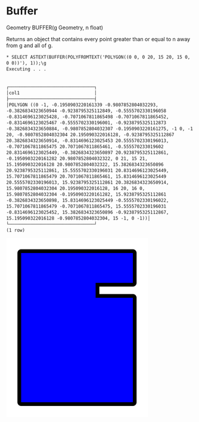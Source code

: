 # Buffer #

Geometry BUFFER(g Geometry, n float)

Returns an object that contains every point greater than or equal to n away from g and all of g.

    * SELECT ASTEXT(BUFFER(POLYFROMTEXT('POLYGON((0 0, 0 20, 15 20, 15 0, 0 0))'), 1));\g                            
    Executing . . .


    ┌────────────────────────────────┐
    │col1                            │
    ├────────────────────────────────┤
    │POLYGON ((0 -1, -0.1950903220161339 -0.9807852804032293, -0.3826834323650944 -0.9238795325112849, -0.5555702330196058 -0.8314696123025428, -0.7071067811865498 -0.7071067811865452, -0.8314696123025467 -0.5555702330196001, -0.9238795325112873 -0.3826834323650884, -0.9807852804032307 -0.1950903220161275, -1 0, -1 20, -0.9807852804032304 20.195090322016128, -0.9238795325112867 20.3826834323650914, -0.8314696123025453 20.5555702330196013, -0.7071067811865475 20.7071067811865461, -0.555570233019602 20.8314696123025449, -0.3826834323650897 20.9238795325112861, -0.1950903220161282 20.9807852804032322, 0 21, 15 21, 15.195090322016128 20.9807852804032322, 15.3826834323650896 20.9238795325112861, 15.5555702330196031 20.8314696123025449, 15.7071067811865479 20.7071067811865461, 15.8314696123025449 20.5555702330196013, 15.9238795325112861 20.3826834323650914, 15.9807852804032304 20.195090322016128, 16 20, 16 0, 15.9807852804032304 -0.1950903220161282, 15.9238795325112861 -0.3826834323650898, 15.8314696123025449 -0.5555702330196022, 15.7071067811865479 -0.7071067811865475, 15.5555702330196031 -0.8314696123025452, 15.3826834323650896 -0.9238795325112867, 15.195090322016128 -0.9807852804032304, 15 -1, 0 -1))│
    └────────────────────────────────┘
    (1 row)

![Buffer](buffer.svg)
